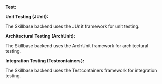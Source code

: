 **Test:**

**Unit Testing (JUnit):**

The Skillbase backend uses the JUnit framework for unit testing.

**Architectural Testing (ArchUnit):**

The Skillbase backend uses the ArchUnit framework for architectural testing.

**Integration Testing (Testcontainers):**

The Skillbase backend uses the Testcontainers framework for integration testing.
